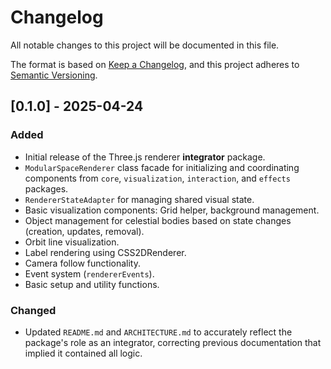# Changelog

All notable changes to this project will be documented in this file.

The format is based on [Keep a Changelog](https://keepachangelog.com/en/1.0.0/),
and this project adheres to [Semantic Versioning](https://semver.org/spec/v2.0.0.html).

## [0.1.0] - 2025-04-24

### Added

- Initial release of the Three.js renderer **integrator** package.
- `ModularSpaceRenderer` class facade for initializing and coordinating components from `core`, `visualization`, `interaction`, and `effects` packages.
- `RendererStateAdapter` for managing shared visual state.
- Basic visualization components: Grid helper, background management.
- Object management for celestial bodies based on state changes (creation, updates, removal).
- Orbit line visualization.
- Label rendering using CSS2DRenderer.
- Camera follow functionality.
- Event system (`rendererEvents`).
- Basic setup and utility functions.

### Changed

- Updated `README.md` and `ARCHITECTURE.md` to accurately reflect the package's role as an integrator, correcting previous documentation that implied it contained all logic.
